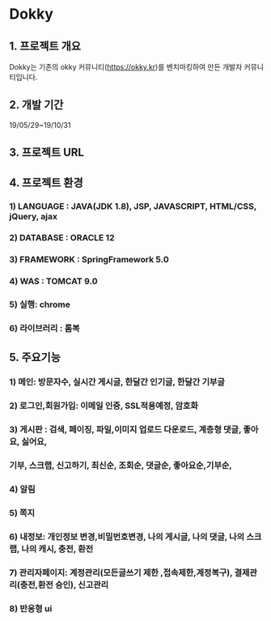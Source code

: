 # Dokky 

## 1. 프로젝트 개요

Dokky는 기존의 okky 커뮤니티(https://okky.kr)를 벤치마킹하여 만든 개발자 커뮤니티입니다.

## 2. 개발 기간
19/05/29~19/10/31

## 3. 프로젝트 URL


## 4. 프로젝트 환경
  ### 1) LANGUAGE : JAVA(JDK 1.8), JSP, JAVASCRIPT, HTML/CSS, jQuery, ajax
  ### 2) DATABASE : ORACLE 12
  ### 3) FRAMEWORK : SpringFramework 5.0
  ### 4) WAS : TOMCAT 9.0
  ### 5) 실행: chrome
  ### 6) 라이브러리 : 롬복

## 5. 주요기능

### 1) 메인: 방문자수, 실시간 게시글, 한달간 인기글, 한달간 기부글
### 2) 로그인,회원가입: 이메일 인증, SSL적용예정, 암호화
### 3) 게시판 : 검색, 페이징, 파일,이미지 업로드 다운로드, 계층형 댓글, 좋아요, 싫어요, 
### 기부, 스크랩, 신고하기, 최신순, 조회순, 댓글순, 좋아요순,기부순,
### 4) 알림
### 5) 쪽지
### 6) 내정보: 개인정보 변경,비밀번호변경, 나의 게시글, 나의 댓글, 나의 스크랩, 나의 캐시, 충전, 환전
### 7) 관리자페이지: 계정관리(모든글쓰기 제한 ,접속제한,계정복구), 결제관리(충전,환전 승인), 신고관리
### 8) 반응형 ui



